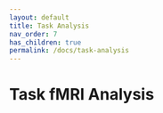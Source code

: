 ```yaml
---
layout: default
title: Task Analysis
nav_order: 7
has_children: true
permalink: /docs/task-analysis
---
```


# Task fMRI Analysis



